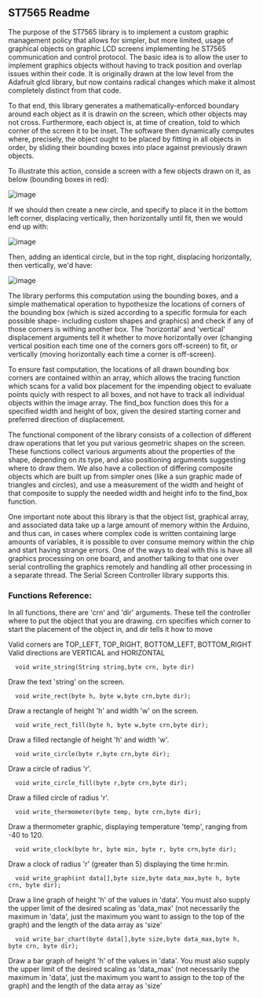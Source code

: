 <h2>ST7565 Readme</h2>

The purpose of the ST7565 library is to implement a custom graphic management policy that allows for simpler, but more limited, usage of graphical objects on graphic LCD screens implementing he ST7565 communication and control protocol. The basic idea is to allow the user to implement graphics objects without having to track position and overlap issues within their code. It is originally drawn at the low level from the Adafruit glcd library, but now contains radical changes which make it almost completely distinct from that code.

To that end, this library generates a mathematically-enforced boundary around each object as it is drawin on the screen, which other objects may not cross. Furthermore, each object is, at time of creation, told to which corner of the screen it to be inset. The software then dynamically computes where, precisely, the object ought to be placed by fitting in all objects in order, by sliding their bounding boxes into place against previously drawn objects.

To illustrate this action, conside a screen with a few objects drawn on it, as below (bounding boxes in red):

![image](https://github.com/user-attachments/assets/79df4972-cb4c-4cd2-9bcc-a8d1a33acce4)

If we should then create a new circle, and specify to place it in the bottom left corner, displacing vertically, then horizontally until fit, then we would end up with:

![image](https://github.com/user-attachments/assets/c97e1ad8-4c81-4953-b046-36237f1d3c31)

Then, adding an identical circle, but in the top right, displacing horizontally, then vertically, we'd have:

![image](https://github.com/user-attachments/assets/364be6de-95d0-445b-bfa5-8e73ce631f67)

The library performs this computation using the bounding boxes, and a simple mathematical operation to hypothesize the locations of corners of the bounding box (which is sized according to a specific formula for each possible shape- including custom shapes and graphics) and check if any of those corners is withing another box. The 'horizontal' and 'vertical' displacement arguments tell it whether to move horizontally over (changing vertical position each time one of the corners gors off-screen) to fit, or vertically (moving horizontally each time a corner is off-screen).

To ensure fast computation, the locations of all drawn bounding box corners are contained within an array, which allows the tracing function which scans for a valid box placement for the impending object to evaluate points quicly with respect to all boxes, and not have to track all individual objects within the image array. The find_box function does this for a specified width and height of box, given the desired starting corner and preferred direction of displacement.

The functional component of the library consists of a collection of different draw operations that let you put various geometric shapes on the screen. These functions collect various arguments about the properties of the shape, depending on its type, and also positioning arguments suggesting where to draw them. We also have a collection of differing composite objects which are built up from simpler ones (like a sun graphic made of triangles and circles), and use a measurement of the width and height of that composite to supply the needed width and height info to the find_box function.

One important note about this library is that the object list, graphical array, and associated data take up a large amount of memory within the Arduino, and thus can, in cases where complex code is written containing large amounts of variables, it is possible to over consume memory within the chip and start having strange errors. One of the ways to deal with this is have all graphics processing on one board, and another talking to that one over serial controlling the graphics remotely and handling all other processing in a separate thread. The Serial Screen Controller library supports this.

<h3>Functions Reference:</h3>
In all functions, there are 'crn' and 'dir' arguments. These tell the controller where to put the object that you are drawing. crn specifies which corner to start the placement of the object in, and dir tells it how to move 

Valid corners are TOP_LEFT, TOP_RIGHT, BOTTOM_LEFT, BOTTOM_RIGHT
Valid directions are VERTICAL and HORIZONTAL

```
  void write_string(String string,byte crn, byte dir)
```

Draw the text 'string' on the screen.

```
  void write_rect(byte h, byte w,byte crn,byte dir);
```

Draw a rectangle of height 'h' and width 'w' on the screen.

```
  void write_rect_fill(byte h, byte w,byte crn,byte dir);
```

Draw a filled rectangle of height 'h' and width 'w'.

```
  void write_circle(byte r,byte crn,byte dir);
```

Draw a circle of radius 'r'.

```
  void write_circle_fill(byte r,byte crn,byte dir);
```

Draw a filled circle of radius 'r'.

```
  void write_thermometer(byte temp, byte crn,byte dir);
```

Draw a thermometer graphic, displaying temperature 'temp', ranging from -40 to 120.

```
  void write_clock(byte hr, byte min, byte r, byte crn,byte dir);
```

Draw a clock of radius 'r' (greater than 5) displaying the time hr:min.

```
  void write_graph(int data[],byte size,byte data_max,byte h, byte crn, byte dir);
```

Draw a line graph of height 'h' of the values in 'data'. You must also supply the upper limit of the desired scaling as 'data_max' (not necessarily the maximum in 'data', just the maximum you want to assign to the top of the graph) and the length of the data array as 'size'

```
  void write_bar_chart(byte data[],byte size,byte data_max,byte h, byte crn, byte dir);
```

Draw a bar graph of height 'h' of the values in 'data'. You must also supply the upper limit of the desired scaling as 'data_max' (not necessarily the maximum in 'data', just the maximum you want to assign to the top of the graph) and the length of the data array as 'size'

